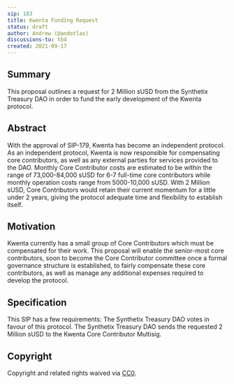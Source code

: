 ```yaml
---
sip: 183
title: Kwenta Funding Request
status: draft
author: Andrew (@andotlas)
discussions-to: tbd
created: 2021-09-17
---
```


## Summary 

This proposal outlines a request for 2 Million sUSD from the Synthetix Treasury DAO in order to fund the early development of the Kwenta protocol. 

## Abstract

With the approval of SIP-179, Kwenta has become an independent protocol. As an independent protocol, Kwenta is now responsible for compensating core contributors, as well as any external parties for services provided to the DAO. Monthly Core Contributor costs are estimated to be within the range of 73,000-84,000 sUSD for 6-7 full-time core contributors while monthly operation costs range from 5000-10,000 sUSD. With 2 Million sUSD, Core Contributors would retain their current momentum for a little under 2 years, giving the protocol adequate time and flexibility to establish itself. 

## Motivation 

Kwenta currently has a small group of Core Contributors which must be compensated for their work. This proposal will enable the senior-most core contributors, soon to become the Core Contributor committee once a formal governance structure is established, to fairly compensate these core contributors, as well as manage any additional expenses required to develop the protocol. 

## Specification 

This SIP has a few requirements:
The Synthetix Treasury DAO votes in favour of this protocol. 
The Synthetix Treasury DAO sends the requested 2 Million sUSD to the Kwenta Core Contributor Multisig. 

## Copyright

Copyright and related rights waived via [CC0](https://creativecommons.org/publicdomain/zero/1.0/).

